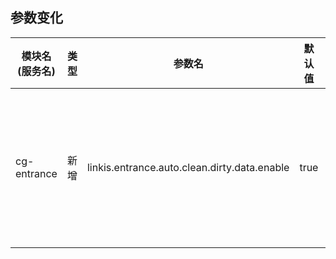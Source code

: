 ## 参数变化

| 模块名(服务名)         | 类型  | 参数名                                                                  | 默认值  | 描述                                                    |
|------------------| ----- |----------------------------------------------------------------------|------| ------------------------------------------------------- |
| cg-entrance | 新增  | linkis.entrance.auto.clean.dirty.data.enable | true |entrance重启调用ps-jobhistory接口是否开启，ture为开启，取值范围：true或false|
